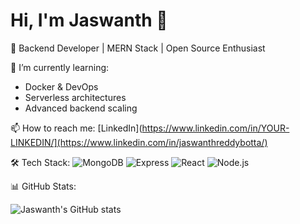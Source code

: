 # Hi, I'm Jaswanth 👋

🚀 Backend Developer | MERN Stack | Open Source Enthusiast

🌱 I’m currently learning:
- Docker & DevOps
- Serverless architectures
- Advanced backend scaling

📫 How to reach me: [LinkedIn](https://www.linkedin.com/in/YOUR-LINKEDIN/](https://www.linkedin.com/in/jaswanthreddybotta/)

🛠️ Tech Stack:
![MongoDB](https://img.shields.io/badge/-MongoDB-4EA94B?style=flat&logo=mongodb&logoColor=white)
![Express](https://img.shields.io/badge/-Express-black?style=flat&logo=express&logoColor=white)
![React](https://img.shields.io/badge/-React-61DAFB?style=flat&logo=react&logoColor=white)
![Node.js](https://img.shields.io/badge/-Node.js-339933?style=flat&logo=node.js&logoColor=white)

📊 GitHub Stats:





![Jaswanth's GitHub stats](https://github-readme-stats.vercel.app/api?username=jaswanthrb&show_icons=true&theme=radical)

<!--
**jaswanthrb/jaswanthrb** is a ✨ _special_ ✨ repository because its `README.md` (this file) appears on your GitHub profile.

Here are some ideas to get you started:

- 🔭 I’m currently working on ...
- 🌱 I’m currently learning ...
- 👯 I’m looking to collaborate on ...
- 🤔 I’m looking for help with ...
- 💬 Ask me about ...
- 📫 How to reach me: ...
- 😄 Pronouns: ...
- ⚡ Fun fact: ...
-->
